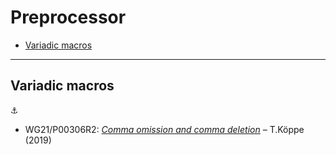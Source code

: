 # Preprocessor

* [Variadic macros](#variadic-macros)

---

## Variadic macros

:anchor:

* WG21/P00306R2: [*Comma omission and comma deletion*](http://www.open-std.org/jtc1/sc22/wg21/docs/papers/2016/p0306r2.html) &ndash; T.K&ouml;ppe (2019)
